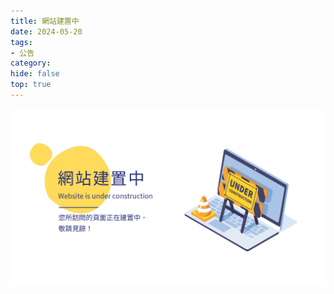 ```yaml
---
title: 網站建置中
date: 2024-05-20
tags:
- 公告
category:
hide: false
top: true
---
```

![網站建置中- 台灣富士金閥門](https://raw.githubusercontent.com/Justin179/Typora/main/data/coming-soon.jpg)

